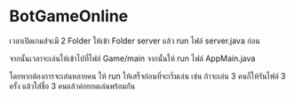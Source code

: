 # BotGameOnline

เวลาเปิดเกมส์จะมี 2 Folder ให้เข้า Folder server แล้ว run ไฟล์ server.java ก่อน

จากนั้นเวลาจะเล่นให้เข้าไปที่ไฟล์ Game/main จากนั้นให้ run ไฟล์ AppMain.java 

โดยหากต้องการจะเล่นหลายคน ให้ run ให้เสร็จก่อนที่จะเริ่มเล่น เช่น ถ้าจะเล่น 3 คนก็ให้รันไฟล์ 3 ครั้ง แล้วใส่ชื่อ 3 คนแล้วค่อยกดเล่นพร้อมกัน
